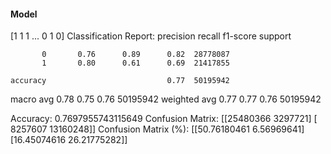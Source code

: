 #### Model
[1 1 1 ... 0 1 0]
Classification Report:
              precision    recall  f1-score   support

           0       0.76      0.89      0.82  28778087
           1       0.80      0.61      0.69  21417855

    accuracy                           0.77  50195942
   macro avg       0.78      0.75      0.76  50195942
weighted avg       0.77      0.77      0.76  50195942

Accuracy: 0.7697955743115649
Confusion Matrix:
[[25480366  3297721]
 [ 8257607 13160248]]
Confusion Matrix (%):
[[50.76180461  6.56969641]
 [16.45074616 26.21775282]]
